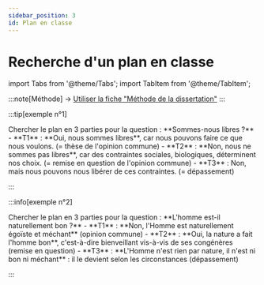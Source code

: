```yaml
---
sidebar_position: 3
id: Plan en classe
---
```

# Recherche d'un plan en classe

import Tabs from '@theme/Tabs';
import TabItem from '@theme/TabItem';


:::note[Méthode]
→ [Utiliser la fiche "Méthode de la dissertation"](/pdf/methode/M1-methode-dissertation.pdf)
:::


:::tip[exemple n°1]

<Tabs>
  <TabItem value="question" label="Sujet" default>
    Chercher le plan en 3 parties pour la question :   
    **Sommes-nous libres ?**
  </TabItem>
  <TabItem value="solution" label="Réponse ✅">
    - **T1** : **Oui, nous sommes libres**, car nous pouvons faire ce que nous voulons.   
    (= thèse de l'opinion commune)
    - **T2** : **Non, nous ne sommes pas libres**, car des contraintes sociales, biologiques, déterminent nos choix.   
    (= remise en question de l'opinion commune)
    - **T3** : Non, mais nous pouvons nous libérer de ces contraintes.  
    (= dépassement)
  </TabItem>
</Tabs>

:::

:::info[exemple n°2]

<Tabs>
  <TabItem value="question" label="Sujet" default>
    Chercher le plan en 3 parties pour la question :   
    **L'homme est-il naturellement bon ?**
  </TabItem>
  <TabItem value="solution" label="Réponse ✅">
    - **T1** : **Non, l'Homme est naturellement égoïste et méchant** (opinion commune) 
    - **T2** : **Oui, la nature a fait l'homme bon**, c'est-à-dire bienveillant vis-à-vis de ses congénères (remise en question)
    - **T3** : **L'Homme n'est rien par nature, il n'est ni bon ni méchant** : il le devient selon les circonstances (dépassement)
  </TabItem>
</Tabs>

:::

